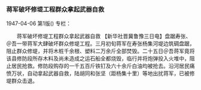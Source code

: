 ### 蒋军破坏修堤工程群众拿起武器自救

1947-04-06
第1版()
专栏：

　　蒋军破坏修堤工程群众拿起武器自救
    【新华社晋冀鲁豫三日电】盘踞寿张、＠吾一带蒋军大肆破坏群众修堤工程。三月初旬蒋军在寿张杨集河堤边筑碉盘踞，阻止群众修堤，并将木桩千余根、塑料二万余斤全部焚毁。二十五日＠吾蒋军竟将该县修防段所存木料及尚未造成之运石船全都烧毁，临行并将炮弹投入火堆中，阻止居民抢救。修防段购存的一千五百斤铁钉及六十余斤白油均被抢去。沿河居民痛愤万状，自动拿起武器自救，陆胡同和张坚（距杨集十里）等地出扰蒋军，已被修堤群众击退。 
